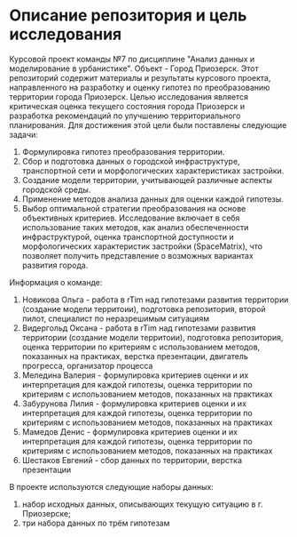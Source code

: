 # Описание репозитория и цель исследования
Курсовой проект команды №7 по дисциплине "Анализ данных и моделирование в урбанистике". Объект - Город Приозерск. Этот репозиторий содержит материалы и результаты курсового проекта, направленного на разработку и оценку гипотез по преобразованию территории города Приозерск.
Целью исследования является критическая оценка текущего состояния города Приозерск и разработка рекомендаций по улучшению территориального планирования. Для достижения этой цели были поставлены следующие задачи:
1. Формулировка гипотез преобразования территории.
2. Сбор и подготовка данных о городской инфраструктуре, транспортной сети и морфологических характеристиках застройки.
3. Создание модели территории, учитывающей различные аспекты городской среды.
4. Применение методов анализа данных для оценки каждой гипотезы.
5. Выбор оптимальной стратегии преобразования на основе объективных критериев.
Исследование включает в себя использование таких методов, как анализ обеспеченности инфраструктурой, оценка транспортной доступности и морфологических характеристик застройки (SpaceMatrix), что позволяет получить представление о возможных вариантах развития города.

Информация о команде:
1. Новикова Ольга - работа в rTim над гипотезами развития территории (создание модели территоии), подготовка репозитория, второй пилот, специалист по неразрешимым ситуациям
2. Видергольд Оксана - работа в rTim над гипотезами развития территории (создание модели территоии), подготовка репозитория, оценка территории по критериям с использованием методов, показанных на практиках, верстка презентации, двигатель прогресса, организатор процесса
3. Меледина Валерия - формулировка критериев оценки и их интерпретация для каждой гипотезы, оценка территории по критериям с использованием методов, показанных на практиках
4. Забурунова Лилия - формулировка критериев оценки и их интерпретация для каждой гипотезы, оценка территории по критериям с использованием методов, показанных на практиках
5. Мамедов Денис - формулировка критериев оценки и их интерпретация для каждой гипотезы, оценка территории по критериям с использованием методов, показанных на практиках
6. Шестаков Евгений - сбор данных по территории, верстка презентации

В проекте используются следующие наборы данных:
1) набор исходных данных, описывающих текущую ситуацию в г. Приозерске;
2) три набора данных по трём гипотезам
